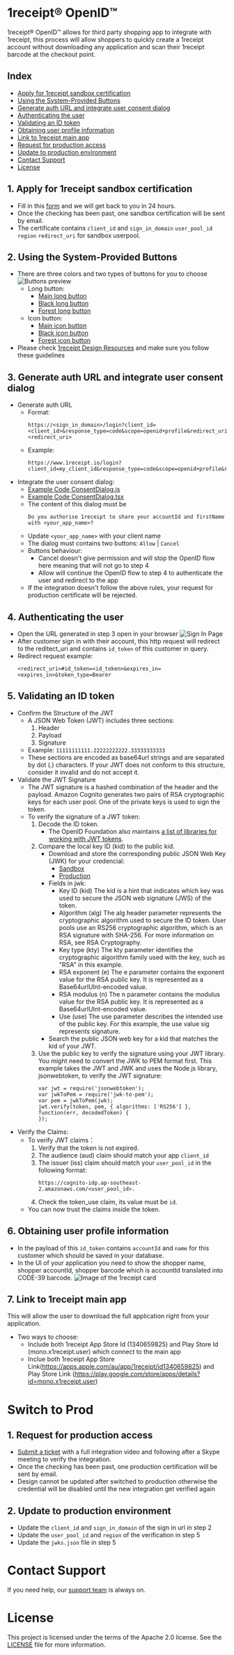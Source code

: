 # 1receipt® OpenID™
1receipt® OpenID™ allows for third party shopping app to integrate with 1receipt, this process will allow shoppers to quickly create a 1receipt account without downloading any application and scan their 1receipt barcode at the checkout point.

## Index
* [Apply for 1receipt sandbox certification](#1-apply-for-1receipt-sandbox-certification)
* [Using the System-Provided Buttons](#2-using-the-system-provided-buttons)
* [Generate auth URL and integrate user consent dialog](#3-generate-auth-url-and-integrate-user-consent-dialog)
* [Authenticating the user](#4-authenticating-the-user)
* [Validating an ID token](#5-validating-an-id-token)
* [Obtaining user profile information](#6-obtaining-user-profile-information)
* [Link to 1receipt main app](#7-link-to-1receipt-main-app)
* [Request for production access](#1-request-for-production-access)
* [Update to production environment](#2-update-to-production-environment)
* [Contact Support](#contact-support)
* [License](#license)

## 1. Apply for 1receipt sandbox certification
- Fill in this [form](https://forms.gle/Yg5k1DgTWGchDPVv5) and we will get back to you in 24 hours.
- Once the checking has been past, one sandbox certification will be sent by email.
- The certificate contains `client_id` and `sign_in_domain` `user_pool_id` `region` `redirect_uri` for sandbox userpool.

## 2. Using the System-Provided Buttons
- There are three colors and two types of buttons for you to choose
  ![Buttons preview](ui/example/ButtonsPreview.png)
  - Long button:
    - [Main long button](ui/buttons/1receipt-id-continue-with_2x.png)
    - [Black long button](ui/buttons/black_1receipt-id-continue-with_2x.png)
    - [Forest long button](ui/buttons/forest_1receipt-id-continue-with_2x.png)
  - Icon button:
    - [Main icon button](ui/buttons/icon-masked-circular_2x.png)
    - [Black icon button](ui/buttons/black_icon-masked-circular_2x.png)
    - [Forest icon button](ui/buttons/forest_icon-masked-circular_2x.png)
- Please check [1receipt Design Resources](https://www.figma.com/file/BYISy6LhB5PZKllp3Ddvup/1receipt-openID?node-id=0%3A1) and make sure you follow these guidelines

## 3. Generate auth URL and integrate user consent dialog
- Generate auth URL
  - Format:
    ```
    https://<sign_in_domain>/login?client_id=<client_id>&response_type=code&scope=openid+profile&redirect_uri=<redirect_uri>
    ```
  - Example:
    ```
    https://www.1receipt.io/login?client_id=my_client_id&response_type=code&scope=openid+profile&redirect_uri=my_redirect_uri
    ```
- Integrate the user consent dialog:
  - [Example Code ConsentDialog.js](ui/src/pages/components/dialogs/ConsentDialog.js)
  - [Example Code ConsentDialog.tsx](ui/src/pages/components/dialogs/ConsentDialog.tsx)
  - The content of this dialog must be
    ```
    Do you authorise 1receipt to share your accountId and firstName with <your_app_name>?
    ```
  - Update ```<your_app_name>``` with your client name
  - The dialog must contains two buttons:
    `Allow` | `Cancel`
  - Buttons behaviour:
    - Cancel doesn't give permission and will stop the OpenID flow here meaning that will not go to step 4
    - Allow will continue the OpenID flow to step 4 to authenticate the user and redirect to the app
  - If the integration doesn't follow the above rules, your request for production certificate will be rejected.

## 4. Authenticating the user
- Open the URL generated in step 3 open in your browser
  ![Sign In Page](ui/example/SignIn.png)
- After customer sign in with their account, this http request will redirect to the reditect_uri and contains `id_token` of this customer in query.
- Redirect request example:
  ```
  <redirect_uri>#id_token=<id_token>&expires_in=<expires_in>&token_type=Bearer
  ```

## 5. Validating an ID token
- Confirm the Structure of the JWT
  - A JSON Web Token (JWT) includes three sections:
    1. Header
    2. Payload
    3. Signature
  - Example:
    `11111111111.22222222222.33333333333`
  - These sections are encoded as base64url strings and are separated by dot (.) characters. If your JWT does not conform to this structure, consider it invalid and do not accept it.
- Validate the JWT Signature
  - The JWT signature is a hashed combination of the header and the payload. Amazon Cognito generates two pairs of RSA cryptographic keys for each user pool. One of the private keys is used to sign the token.
  - To verify the signature of a JWT token:
    1. Decode the ID token.
       - The OpenID Foundation also maintains [a list of libraries for working with JWT tokens](https://openid.net/developers/jwt/).
    2. Compare the local key ID (kid) to the public kid.
       - Download and store the corresponding public JSON Web Key (JWK) for your credencial:
         - [Sandbox](jwks/sandbox.json)
         - [Production](jwks/production.json)
       - Fields in jwk:
         - Key ID (kid)
           The kid is a hint that indicates which key was used to secure the JSON web signature (JWS) of the token.
         - Algorithm (alg)
           The alg header parameter represents the cryptographic algorithm used to secure the ID token. User pools use an RS256 cryptographic algorithm, which is an RSA signature with SHA-256. For more information on RSA, see RSA Cryptography.
         - Key type (kty)
           The kty parameter identifies the cryptographic algorithm family used with the key, such as "RSA" in this example.
         - RSA exponent (e)
           The e parameter contains the exponent value for the RSA public key. It is represented as a Base64urlUInt-encoded value.
         - RSA modulus (n)
           The n parameter contains the modulus value for the RSA public key. It is represented as a Base64urlUInt-encoded value.
         - Use (use)
           The use parameter describes the intended use of the public key. For this example, the use value sig represents signature.
       - Search the public JSON web key for a kid that matches the kid of your JWT.
    3. Use the public key to verify the signature using your JWT library. You might need to convert the JWK to PEM format first. This example takes the JWT and JWK and uses the Node.js library, jsonwebtoken, to verify the JWT signature:
       ```
       var jwt = require('jsonwebtoken');
       var jwkToPem = require('jwk-to-pem');
       var pem = jwkToPem(jwk);
       jwt.verify(token, pem, { algorithms: ['RS256'] }, function(err, decodedToken) {
       });
       ```
- Verify the Claims:
  - To verify JWT claims：
    1. Verify that the token is not expired.
    2. The audience (aud) claim should match your app `client_id`
    3. The issuer (iss) claim should match your `user_pool_id` in the following format:
       ```
       https://cognito-idp.ap-southeast-2.amazonaws.com/<user_pool_id>.
       ```
    4. Check the token_use claim, its value must be `id`.
  - You can now trust the claims inside the token.

## 6. Obtaining user profile information
- In the payload of this `id_token` contains `accountId` and `name` for this customer which should be saved in your database.
- In the UI of your application you need to show the shopper name, shopper accountId, shopper barcode which is accountId translated into CODE-39 barcode.
  ![Image of the 1receipt card](ui/example/1receiptCard.png)

## 7. Link to 1receipt main app 
This will allow the user to download the full application right from your application.

- Two ways to choose:
  - Include both 1receipt App Store Id (1340659825) and Play Store Id (mono.x1receipt.user) which connect to the main app
  - Inclue both 1receipt App Store Link(https://apps.apple.com/au/app/1receipt/id1340659825) and Play Store Link (https://play.google.com/store/apps/details?id=mono.x1receipt.user)

# Switch to Prod

## 1. Request for production access
- [Submit a ticket](https://forms.gle/j3hsG2nDk7KtXT8cA) with a full integration video and following after a Skype meeting to verify the integration.
- Once the checking has been past, one production certification will be sent by email.
- Design cannot be updated after switched to production otherwise the credential will be disabled until the new integration get verified again

## 2. Update to production environment
- Update the `client_id` and `sign_in_domain` of the sign in url in step 2
- Update the `user_pool_id` and `region` of the verification in step 5
- Update the `jwks.json` file in step 5

# Contact Support
If you need help, our [support team](mailto:dev@1receipt.io) is always on.

# License
This project is licensed under the terms of the Apache 2.0 license. See the [LICENSE](LICENSE) file for more information.
